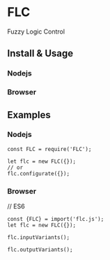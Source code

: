 # FLC
 Fuzzy Logic Control

## Install & Usage
### Nodejs

### Browser

## Examples
### Nodejs
```
const FLC = require('FLC');

let flc = new FLC({});
// or
flc.configurate({});

```

### Browser
// ES6
```
const {FLC} = import('flc.js');
let flc = new FLC({});

flc.inputVariants();

flc.outputVariants();

```
